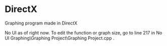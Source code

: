 # DirectX
Graphing program made in DirectX

No UI as of right now. To edit the function or graph size, go to line 217 in No UI Graphing\Graphing Project\Graphing Project.cpp .
